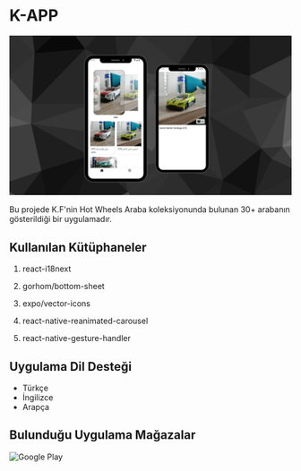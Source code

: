 # K-APP

![Header](assets/README/readme-min.png)

Bu projede K.F'nin Hot Wheels Araba koleksiyonunda bulunan 30+ arabanın gösterildiği bir uygulamadır.

## Kullanılan Kütüphaneler

1. react-i18next

2. gorhom/bottom-sheet

3. expo/vector-icons

4. react-native-reanimated-carousel

5. react-native-gesture-handler

## Uygulama Dil Desteği

- Türkçe
- İngilizce
- Arapça

## Bulunduğu Uygulama Mağazalar

![Google Play](https://upload.wikimedia.org/wikipedia/commons/7/78/Google_Play_Store_badge_EN.svg)
